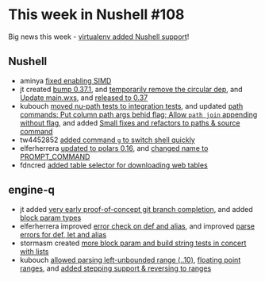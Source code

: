 # This week in Nushell #108

Big news this week - [virtualenv added Nushell support](https://virtualenv.pypa.io/en/latest/changelog.html#v20-8-0-2021-09-16)!

## Nushell

- aminya [fixed enabling SIMD](https://github.com/nushell/nushell/pull/4021) 
- jt created [bump 0.37.1](https://github.com/nushell/nushell/pull/4019), and [temporarily remove the circular dep](https://github.com/nushell/nushell/pull/4009), and [Update main.wxs](https://github.com/nushell/nushell/pull/4007), and [released to 0.37](https://github.com/nushell/nushell/pull/4006) 
- kubouch [moved nu-path tests to integration tests](https://github.com/nushell/nushell/pull/4015), and updated [path commands: Put column path args behid flag; Allow `path join` appending without flag](https://github.com/nushell/nushell/pull/4008), and added [Small fixes and refactors to paths & source command](https://github.com/nushell/nushell/pull/3998) 
- tw4452852 [added command `g` to switch shell quickly](https://github.com/nushell/nushell/pull/4014) 
- elferherrera [updated to polars 0.16](https://github.com/nushell/nushell/pull/4013), and [changed name to PROMPT_COMMAND](https://github.com/nushell/nushell/pull/4003) 
- fdncred [added table selector for downloading web tables](https://github.com/nushell/nushell/pull/4004) 

## engine-q

- jt added [very early proof-of-concept git branch completion](https://github.com/nushell/engine-q/pull/49), and added [block param types](https://github.com/nushell/engine-q/pull/46) 
- elferherrera improved [error check on def and alias](https://github.com/nushell/engine-q/pull/48), and improved [parse errors for def, let and alias](https://github.com/nushell/engine-q/pull/40) 
- stormasm created [more block param and build string tests in concert with lists](https://github.com/nushell/engine-q/pull/47) 
- kubouch [allowed parsing left-unbounded range (..10)](https://github.com/nushell/engine-q/pull/45), [floating point ranges](https://github.com/nushell/engine-q/pull/44), and [added stepping support & reversing to ranges](https://github.com/nushell/engine-q/pull/43) 

